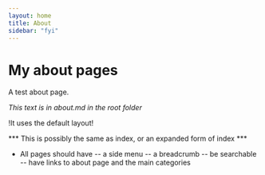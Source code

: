 ```yaml
---
layout: home
title: About
sidebar: "fyi"
---
```

# My about pages

A test about page.

_This text is in about.md in the root folder_

!It uses the default layout!

*** This is possibly the same as index, or an expanded form of index ***

- All pages should have
-- a side menu
-- a breadcrumb
-- be searchable
-- have links to about page and the main categories
